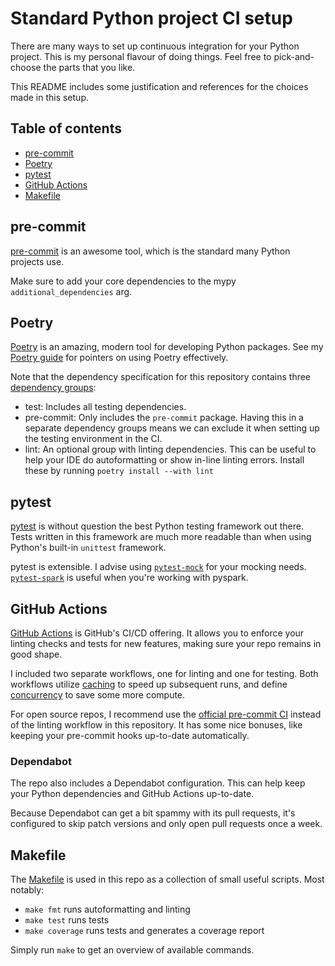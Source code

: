 # Standard Python project CI setup

There are many ways to set up continuous integration for your Python project. This is my personal flavour of doing things. Feel free to pick-and-choose the parts that you like.

This README includes some justification and references for the choices made in this setup.

## Table of contents
- [pre-commit](#pre-commit)
- [Poetry](#poetry)
- [pytest](#pytest)
- [GitHub Actions](#github-actions)
- [Makefile](#makefile)


## pre-commit

[pre-commit](https://pre-commit.com/) is an awesome tool, which is the standard many Python projects use.


Make sure to add your core dependencies to the mypy `additional_dependencies` arg.


## Poetry

[Poetry](https://python-poetry.org/) is an amazing, modern tool for developing Python packages. See my [Poetry guide](https://github.com/stinodego/poetry-guide) for pointers on using Poetry effectively.

Note that the dependency specification for this repository contains three [dependency groups](https://python-poetry.org/docs/master/managing-dependencies/):

* test: Includes all testing dependencies.
* pre-commit: Only includes the `pre-commit` package. Having this in a separate dependency groups means we can exclude it when setting up the testing environment in the CI.
* lint: An optional group with linting dependencies. This can be useful to help your IDE do autoformatting or show in-line linting errors. Install these by running `poetry install --with lint`


## pytest

[pytest](https://docs.pytest.org/) is without question the best Python testing framework out there. Tests written in this framework are much more readable than when using Python's built-in `unittest` framework.

pytest is extensible. I advise using [`pytest-mock`](https://pytest-mock.readthedocs.io/) for your mocking needs. [`pytest-spark`](https://github.com/malexer/pytest-spark) is useful when you're working with pyspark.


## GitHub Actions

[GitHub Actions](https://github.com/features/actions) is GitHub's CI/CD offering. It allows you to enforce your linting checks and tests for new features, making sure your repo remains in good shape.

I included two separate workflows, one for linting and one for testing. Both workflows utilize [caching](https://github.com/actions/cache) to speed up subsequent runs, and define [concurrency](https://docs.github.com/en/actions/using-jobs/using-concurrency) to save some more compute.

For open source repos, I recommend use the [official pre-commit CI](https://pre-commit.ci/) instead of the linting workflow in this repository. It has some nice bonuses, like keeping your pre-commit hooks up-to-date automatically.

### Dependabot

The repo also includes a Dependabot configuration. This can help keep your Python dependencies and GitHub Actions up-to-date.

Because Dependabot can get a bit spammy with its pull requests, it's configured to skip patch versions and only open pull requests once a week.


## Makefile

The [Makefile](https://www.gnu.org/software/make/manual/make.html) is used in this repo as a collection of small useful scripts. Most notably:

* `make fmt` runs autoformatting and linting
* `make test` runs tests
* `make coverage` runs tests and generates a coverage report

Simply run `make` to get an overview of available commands.
